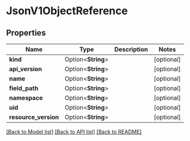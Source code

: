 # JsonV1ObjectReference

## Properties

Name | Type | Description | Notes
------------ | ------------- | ------------- | -------------
**kind** | Option<**String**> |  | [optional]
**api_version** | Option<**String**> |  | [optional]
**name** | Option<**String**> |  | [optional]
**field_path** | Option<**String**> |  | [optional]
**namespace** | Option<**String**> |  | [optional]
**uid** | Option<**String**> |  | [optional]
**resource_version** | Option<**String**> |  | [optional]

[[Back to Model list]](../README.md#documentation-for-models) [[Back to API list]](../README.md#documentation-for-api-endpoints) [[Back to README]](../README.md)


